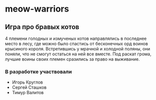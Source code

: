 # meow-warriors
 
## Игра про бравых котов

4 племени голодных и измученых котов направлялись в последнее место в лесу, где можно было спастись
от бесконечных орд воинов крыcиного короля. Встретившись у мрачной и холодной поляны, они поняли, что не смогут остаться на ней все вместе.
Под раскат грома, лучшие воины своих племен сразились за право на выживание.

### В разработке участвовали

- Игорь Круглов
- Сергей Сташков 
- Тимур Валитов 